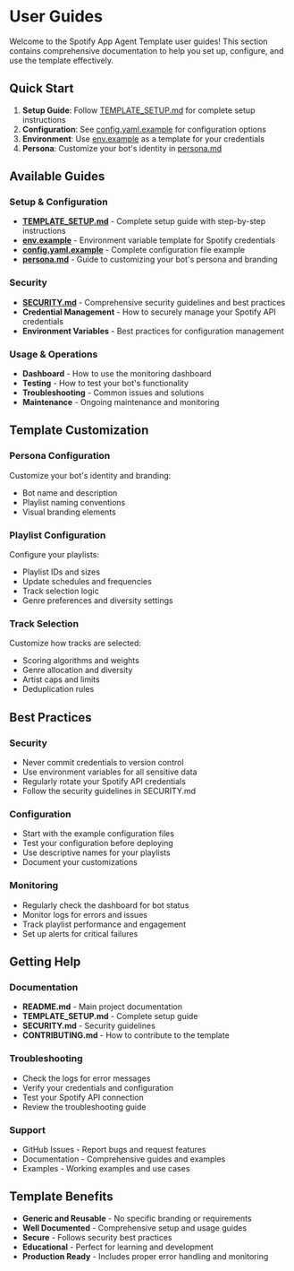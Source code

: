 # User Guides

Welcome to the Spotify App Agent Template user guides! This section contains comprehensive documentation to help you set up, configure, and use the template effectively.

## Quick Start

1. **Setup Guide**: Follow [TEMPLATE_SETUP.md](../../TEMPLATE_SETUP.md) for complete setup instructions
2. **Configuration**: See [config.yaml.example](config.yaml.example) for configuration options
3. **Environment**: Use [env.example](env.example) as a template for your credentials
4. **Persona**: Customize your bot's identity in [persona.md](persona.md)

## Available Guides

### Setup & Configuration
- **[TEMPLATE_SETUP.md](../../TEMPLATE_SETUP.md)** - Complete setup guide with step-by-step instructions
- **[env.example](env.example)** - Environment variable template for Spotify credentials
- **[config.yaml.example](config.yaml.example)** - Complete configuration file example
- **[persona.md](persona.md)** - Guide to customizing your bot's persona and branding

### Security
- **[SECURITY.md](../../SECURITY.md)** - Comprehensive security guidelines and best practices
- **Credential Management** - How to securely manage your Spotify API credentials
- **Environment Variables** - Best practices for configuration management

### Usage & Operations
- **Dashboard** - How to use the monitoring dashboard
- **Testing** - How to test your bot's functionality
- **Troubleshooting** - Common issues and solutions
- **Maintenance** - Ongoing maintenance and monitoring

## Template Customization

### Persona Configuration
Customize your bot's identity and branding:
- Bot name and description
- Playlist naming conventions
- Visual branding elements

### Playlist Configuration
Configure your playlists:
- Playlist IDs and sizes
- Update schedules and frequencies
- Track selection logic
- Genre preferences and diversity settings

### Track Selection
Customize how tracks are selected:
- Scoring algorithms and weights
- Genre allocation and diversity
- Artist caps and limits
- Deduplication rules

## Best Practices

### Security
- Never commit credentials to version control
- Use environment variables for all sensitive data
- Regularly rotate your Spotify API credentials
- Follow the security guidelines in SECURITY.md

### Configuration
- Start with the example configuration files
- Test your configuration before deploying
- Use descriptive names for your playlists
- Document your customizations

### Monitoring
- Regularly check the dashboard for bot status
- Monitor logs for errors and issues
- Track playlist performance and engagement
- Set up alerts for critical failures

## Getting Help

### Documentation
- **README.md** - Main project documentation
- **TEMPLATE_SETUP.md** - Complete setup guide
- **SECURITY.md** - Security guidelines
- **CONTRIBUTING.md** - How to contribute to the template

### Troubleshooting
- Check the logs for error messages
- Verify your credentials and configuration
- Test your Spotify API connection
- Review the troubleshooting guide

### Support
- GitHub Issues - Report bugs and request features
- Documentation - Comprehensive guides and examples
- Examples - Working examples and use cases

## Template Benefits

- **Generic and Reusable** - No specific branding or requirements
- **Well Documented** - Comprehensive setup and usage guides
- **Secure** - Follows security best practices
- **Educational** - Perfect for learning and development
- **Production Ready** - Includes proper error handling and monitoring
